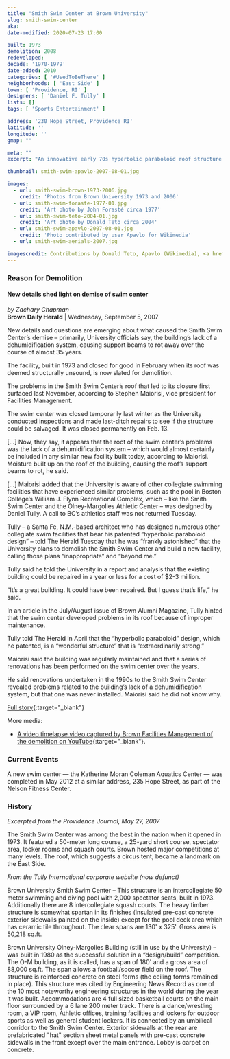 ```yaml
---
title: "Smith Swim Center at Brown University"
slug: smith-swim-center
aka: 
date-modified: 2020-07-23 17:00

built: 1973
demolition: 2008
redeveloped: 
decade: '1970-1979'
date-added: 2010
categories: [ '#UsedToBeThere' ]
neighborhoods: [ 'East Side' ]
town: [ 'Providence, RI' ]
designers: [ 'Daniel F. Tully' ]
lists: []
tags: [ 'Sports Entertainment' ]

address: '230 Hope Street, Providence RI'
latitude: ''
longitude: ''
gmap: ""

meta: ""
excerpt: "An innovative early 70s hyperbolic paraboloid roof structure design that allowed a 130' x 325' uninterrupted interior space for the Brown University pool"

thumbnail: smith-swim-apavlo-2007-08-01.jpg

images:
  - url: smith-swim-brown-1973-2006.jpg
    credit: 'Photos from Brown University 1973 and 2006'
  - url: smith-swim-foraste-1977-01.jpg
    credit: 'Art photo by John Forasté circa 1977'
  - url: smith-swim-teto-2004-01.jpg
    credit: 'Art photo by Donald Teto circa 2004'
  - url: smith-swim-apavlo-2007-08-01.jpg
    credit: 'Photo contributed by user Apavlo for Wikimedia'
  - url: smith-swim-aerials-2007.jpg

imagescredit: Contributions by Donald Teto, Apavlo (Wikimedia), <a href="//www.foraste.com/htmls/editorial.br.diver.html" target="_blank" title="Opens a new window">John Forasté</a>, Brown University archives
---
```


### Reason for Demolition

#### New details shed light on demise of swim center

_by Zachary Chapman_  
**Brown Daily Herald** | Wednesday, September 5, 2007

New details and questions are emerging about what caused the Smith Swim Center’s demise – primarily, University officials say, the building’s lack of a dehumidification system, causing support beams to rot away over the course of almost 35 years.

The facility, built in 1973 and closed for good in February when its roof was deemed structurally unsound, is now slated for demolition.

The problems in the Smith Swim Center’s roof that led to its closure first surfaced last November, according to Stephen Maiorisi, vice president for Facilities Management.

The swim center was closed temporarily last winter as the University conducted inspections and made last-ditch repairs to see if the structure could be salvaged. It was closed permanently on Feb. 13. 

[…] Now, they say, it appears that the root of the swim center’s problems was the lack of a dehumidification system – which would almost certainly be included in any similar new facility built today, according to Maiorisi. Moisture built up on the roof of the building, causing the roof’s support beams to rot, he said.

[…] Maiorisi added that the University is aware of other collegiate swimming facilities that have experienced similar problems, such as the pool in Boston College’s William J. Flynn Recreational Complex, which – like the Smith Swim Center and the Olney-Margolies Athletic Center – was designed by Daniel Tully. A call to BC’s athletics staff was not returned Tuesday.

Tully – a Santa Fe, N.M.-based architect who has designed numerous other collegiate swim facilities that bear his patented “hyperbolic paraboloid design” – told The Herald Tuesday that he was “frankly astonished” that the University plans to demolish the Smith Swim Center and build a new facility, calling those plans “inappropriate” and “beyond me.”

Tully said he told the University in a report and analysis that the existing building could be repaired in a year or less for a cost of $2-3 million.

“It’s a great building. It could have been repaired. But I guess that’s life,” he said.

In an article in the July/August issue of Brown Alumni Magazine, Tully hinted that the swim center developed problems in its roof because of improper maintenance.

Tully told The Herald in April that the “hyperbolic paraboloid” design, which he patented, is a “wonderful structure” that is “extraordinarily strong.”

Maiorisi said the building was regularly maintained and that a series of renovations has been performed on the swim center over the years.

He said renovations undertaken in the 1990s to the Smith Swim Center revealed problems related to the building’s lack of a dehumidification system, but that one was never installed. Maiorisi said he did not know why.

[Full story](//www.browndailyherald.com/2007/09/05/new-details-shed-light-on-demise-of-swim-center/){:target="_blank"}

More media:
+ [A video timelapse video captured by Brown Facilities Management of the demolition on YouTube](//www.youtube.com/watch?time_continue=19&v=d-cVYYp5I3k&feature=emb_logo){:target="_blank"}.


### Current Events

A new swim center — the Katherine Moran Coleman Aquatics Center — was completed in May 2012 at a similar address, 235 Hope Street, as part of the Nelson Fitness Center. 


### History

_Excerpted from the Providence Journal, May 27, 2007_

The Smith Swim Center was among the best in the nation when it opened in 1973. It featured a 50-meter long course, a 25-yard short course, spectator area, locker rooms and squash courts. Brown hosted major competitions at many levels. The roof, which suggests a circus tent, became a landmark on the East Side.

_From the Tully International corporate website (now defunct)_

Brown University Smith Swim Center – This structure is an intercollegiate 50 meter swimming and diving pool with 2,000 spectator seats, built in 1973. Additionally there are 8 intercollegiate squash courts. The heavy timber structure is somewhat spartan in its finishes (insulated pre-cast concrete exterior sidewalls painted on the inside) except for the pool deck area which has ceramic tile throughout. The clear spans are 130' x 325'. Gross area is 50,218 sq.ft.

Brown University Olney-Margolies Building (still in use by the University) – was built in 1980 as the successful solution in a “design/build” competition. The O-M building, as it is called, has a span of 180' and a gross area of 88,000 sq.ft. The span allows a football/soccer field on the roof. The structure is reinforced concrete on steel forms (the ceiling forms remained in place). This structure was cited by Engineering News Record as one of the 10 most noteworthy engineering structures in the world during the year it was built. Accommodations are 4 full sized basketball courts on the main floor surrounded by a 6 lane 200 meter track. There is a dance/wrestling room, a VIP room, Athletic offices, training facilities and lockers for outdoor sports as well as general student lockers. It is connected by an umbilical corridor to the Smith Swim Center. Exterior sidewalls at the rear are prefabricated "hat" section sheet metal panels with pre-cast concrete sidewalls in the front except over the main entrance. Lobby is carpet on concrete.
